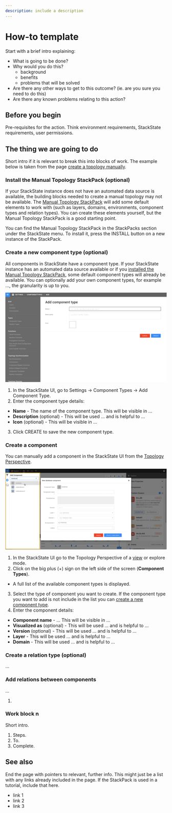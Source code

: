 ```yaml
---
description: include a description
---
```


# How-to template

Start with a brief intro explaining:
- What is going to be done?
- Why would you do this?
  - background
  - benefits
  - problems that will be solved
- Are there any other ways to get to this outcome? (ie. are you sure you need to do this)
- Are there any known problems relating to this action?

## Before you begin

Pre-requisites for the action. Think environment requirements, StackState requirements, user permissions.

## The thing we are going to do

Short intro if it is relevant to break this into blocks of work. The example below is taken from the page [create a topology manually](/configure/how_to_create_manual_topology.md).

### Install the Manual Topology StackPack (optional)

If your StackState instance does not have an automated data source is available, the building blocks needed to create a manual topology may not be available. The [Manual Topology StackPack](/stackpacks/integrations/manualtopo.md) will add some default elements to work with (such as layers, domains, environments, component types and relation types). You can create these elements yourself, but the Manual Topology StackPack is a good starting point.

You can find the Manual Topology StackPack in the StackPacks section under the StackState menu. To install it, press the INSTALL button on a new instance of the StackPack.

### Create a new component type (optional)

All components in StackState have a component type. If your StackState instance has an automated data source available or if you [installed the Manual Topology StackPack](#install-the-manual-topology-stackpack-optional), some default component types will already be available. You can optionally add your own component types, for example ..., the granularity is up to you.

![Add component type screen](/.gitbook/assets/add_comp_type.png)

1. In the StackState UI, go to Settings -> Component Types -> Add Component Type.
2. Enter the component type details:
  - **Name** - The name of the component type. This will be visible in ...
  - **Description** (optional) - This will be used ... and is helpful to ...
  - **Icon** (optional) - This will be visible in ...
3. Click CREATE to save the new component type.

### Create a component

You can manually add a component in the StackState UI from the [Topology Perspective](/use/views/topology-perspective.md).

![Add new component](/.gitbook/assets/new_component.png)

1. In the StackState UI go to the Topology Perspective of a [view](/use/views/README.md) or explore mode.
2. Click on the big plus (+) sign on the left side of the screen (**Component Types**).
  - A full list of the available component types is displayed.
3. Select the type of component you want to create. If the component type you want to add is not include in the list you can [create a new component type](#create-a-component-type-optional).
4. Enter the component details:
  - **Component name** - ...  This will be visible in ...
  - **Visualized as** (optional) - This will be used ... and is helpful to ...
  - **Version** (optional) - This will be used ... and is helpful to ...
  - **Layer** - This will be used ... and is helpful to ...
  - **Domain** - This will be used ... and is helpful to ...

### Create a relation type (optional)

...

### Add relations between components

...

1.

### Work block n

Short intro.

1. Steps.
2. To.
3. Complete.



## See also

End the page with pointers to relevant, further info. This might just be a list with any links already included in the page. If the StackPack is used in a tutorial, include that here.

- link 1
- link 2
- link 3
